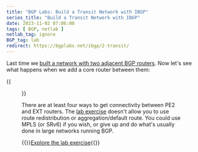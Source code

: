 ```yaml
---
title: "BGP Labs: Build a Transit Network with IBGP"
series_title: "Build a Transit Network with IBGP"
date: 2023-11-02 07:06:00
tags: [ BGP, netlab ]
netlab_tag: ignore
BGP_tag: lab
redirect: https://bgplabs.net/ibgp/2-transit/
---
```

Last time we [built a network with two adjacent BGP routers](https://bgplabs.net/ibgp/1-edge/). Now let's see what happens when we add a core router between them:

{{<figure src="https://bgplabs.net/ibgp/topology-ibgp-transit.png">}}
<!--more-->
There are at least four ways to get connectivity between PE2 and EXT routers. The [lab exercise](https://bgplabs.net/ibgp/2-transit/) doesn't allow you to use route redistribution or aggregation/default route. You could use MPLS (or SRv6) if you wish, or give up and do what's usually done in large networks running BGP.

{{<jump>}}[Explore the lab exercise](https://bgplabs.net/ibgp/2-transit/){{</jump>}}
